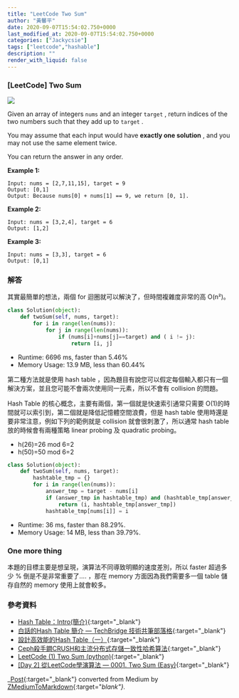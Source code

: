 ```yaml
---
title: "LeetCode Two Sum"
author: "黃馨平"
date: 2020-09-07T15:54:02.750+0000
last_modified_at: 2020-09-07T15:54:02.750+0000
categories: ["Jackycsie"]
tags: ["leetcode","hashable"]
description: ""
render_with_liquid: false
---
```


### \[LeetCode\] Two Sum


![](https://miro.medium.com/max/1400/1*zbQq-6rRcYOaIU4fx5CNng.jpeg)


Given an array of integers `nums` and an integer `target` , return indices of the two numbers such that they add up to `target` \.

You may assume that each input would have **exactly one solution** , and you may not use the same element twice\.

You can return the answer in any order\.

**Example 1:**
```
Input: nums = [2,7,11,15], target = 9
Output: [0,1]
Output: Because nums[0] + nums[1] == 9, we return [0, 1].
```

**Example 2:**
```
Input: nums = [3,2,4], target = 6
Output: [1,2]
```

**Example 3:**
```
Input: nums = [3,3], target = 6
Output: [0,1]
```
### 解答

其實最簡單的想法，兩個 for 迴圈就可以解決了，但時間複雜度非常的高 O\(n²\)。
```py
class Solution(object):
    def twoSum(self, nums, target):
        for i in range(len(nums)):
            for j in range(len(nums)):                
                if (nums[i]+nums[j]==target) and ( i != j):
                    return [i, j]
```
- Runtime: 6696 ms, faster than 5\.46%
- Memory Usage: 13\.9 MB, less than 60\.44%


第二種方法就是使用 hash table ，因為題目有說您可以假定每個輸入都只有一個解決方案，並且您可能不會兩次使用同一元素，所以不會有 collision 的問題。

Hash Table 的核心概念，主要有兩個，第一個就是快速索引通常只需要 O\(1\)的時間就可以索引到，第二個就是降低記憶體空間浪費，但是 hash table 使用時還是要非常注意，例如下列的範例就是 collision 就會很刺激了，所以通常 hash table 放的時候會有兩種策略 linear probing 及 quadratic probing。
- h\(26\)=26 mod 6=2
- h\(50\)=50 mod 6=2

```py
class Solution(object):
    def twoSum(self, nums, target):
        hashtable_tmp = {}
        for i in range(len(nums)):            
            answer_tmp = target - nums[i]            
            if (answer_tmp in hashtable_tmp) and (hashtable_tmp[answer_tmp] != i):
                return (i, hashtable_tmp[answer_tmp])            
            hashtable_tmp[nums[i]] = i
```
- Runtime: 36 ms, faster than 88\.29%\.
- Memory Usage: 14 MB, less than 39\.79%\.

### One more thing

本題的目標主要是想呈現，演算法不同導致明顯的速度差別，所以 faster 超過多少 % 倒是不是非常重要了…\. ，那在 memory 方面因為我們需要多一個 table 儲存自然的 memory 使用上就會較多。
### 參考資料
- [Hash Table：Intro\(簡介\)](http://alrightchiu.github.io/SecondRound/hash-tableintrojian-jie.html){:target="_blank"}
- [白話的Hash Table 簡介 — TechBridge 技術共筆部落格](https://blog.techbridge.cc/2017/01/21/simple-hash-table-intro/){:target="_blank"}
- [設計高效能的Hash Table（一）](https://medium.com/@fchern/%E8%A8%AD%E8%A8%88%E9%AB%98%E6%95%88%E8%83%BD%E7%9A%84hash-table-%E4%B8%80-303d9713abab){:target="_blank"}
- [Ceph殺手鐧CRUSH和主流分布式存儲一致性哈希算法](https://kknews.cc/zh-tw/news/bgg44om.html){:target="_blank"}
- [LeetCode \(1\) Two Sum \(python\)](https://medium.com/@havbgbg68/leetcode-1-two-sum-python-8d77c223abd3){:target="_blank"}
- [\[Day 2\] 從LeetCode學演算法 — 0001\. Two Sum \(Easy\)](https://ithelp.ithome.com.tw/articles/10213116){:target="_blank"}



_[Post](https://medium.com/jacky-life/leetcode-two-sum-b7b40ce61d39){:target="_blank"} converted from Medium by [ZMediumToMarkdown](https://github.com/ZhgChgLi/ZMediumToMarkdown){:target="_blank"}._

